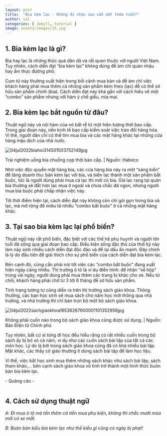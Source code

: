```yaml
---
layout: post
title:  "Bia kèm lạc - Không đi nhậu sao vẫn mất thêm tiền?"
author: sal
categories: [ Jekyll, tutorial ]
image: assets/images/15.jpg
---
```

## 1\. Bia kèm lạc là gì?

Bia hay lạc là những thức quà dân dã và rất quen thuộc với người Việt Nam. Tuy nhiên, cách diễn đạt “bia kèm lạc” không dùng để ám chỉ quán nhậu hay ẩm thực đường phố.

Cụm từ này thường xuất hiện trong bối cảnh mua bán và để ám chỉ việc khách hàng phải mua thêm cả những sản phẩm kèm theo (lạc) để có thể sở hữu sản phẩm chính (bia). Cách diễn đạt này khá gần với cách hiểu về một “combo” sản phẩm nhưng với hàm ý chế giễu, mỉa mai.

## 2\. Bia kèm lạc bắt nguồn từ đâu?

Thuật ngữ này và nội hàm của nó bắt rễ từ một hiện tượng thời bao cấp. Trong giai đoạn này, nền kinh tế bao cấp kiểm soát việc trao đổi hàng hóa. Vì thế, người dân chỉ có thể tìm mua bia và các mặt hàng khác tại những cửa hàng mậu dịch của nhà nước.

  ![04jul2022biahoi314501503752148jpg](https://img.vietcetera.com/uploads/images/04-jul-2022/biahoi3-1450-1503752148.jpg "Trải nghiệm uống bia chuồng cọp thời bao cấp | Nguồn Habeco")

Trải nghiệm uống bia chuồng cọp thời bao cấp. | Nguồn: Habeco

Nhờ việc độc quyền mặt hàng bia, các cửa hàng bia nảy ra một “sáng kiến” để tăng doanh thu: bán kèm lạc với bia, và biến lạc thành một sản phẩm bắt buộc, tức là người dùng phải mua cả lạc thì mới có bia. Giá lạc rang tại quán bia thường sẽ đắt hơn lạc mua ở ngoài và chưa chắc đã ngon, nhưng người mua bia buộc phải chấp nhận việc này.

Tới thời điểm hiện tại, cách diễn đạt này không còn chỉ gói gọn trong bia và lạc, mà mở rộng để miêu tả nhiều “combo bắt buộc” ở cả những mặt hàng khác.

## 3\. Tại sao bia kèm lạc lại phổ biến?

Thuật ngữ này rất phổ biến, đặc biệt với các thế hệ phụ huynh và người lớn tuổi đã sống qua giai đoạn bao cấp. Điều kiện sống đặc thù của thời kỳ này làm nảy sinh nhiều cách diễn đạt độc đáo và để lại dấu ấn mạnh. Đây chính là lý do đầu tiên để giải thích cho sự phổ biến của cách diễn đạt bia kèm lạc.

Bên cạnh đó, cũng cần phải nói tới việc các “combo bắt buộc” đang xuất hiện ngày càng nhiều. Thị trường ô tô là ví dụ điển hình: để nhận “xế hộp” trong vài ngày, người dùng phải mua thêm các trang bị khác cho xe. Nếu từ chối, khách hàng phải chờ từ 3 tới 6 tháng để sở hữu sản phẩm.

Tình trạng tương tự cũng diễn ra trên thị trường sách giáo khoa. Thông thường, các bạn học sinh sẽ mua sách cho năm học mới thông qua nhà trường, và nhà trường thì chỉ bán trọn bộ một bộ sách giáo khoa.

  ![04jul2022sachgiaokhoa16536267600001101352956jpg](https://img.vietcetera.com/uploads/images/04-jul-2022/sachgiaokhoa-16536267600001101352956.jpg "Không phải cuốn nào trong bộ sách giáo khoa cũng được sử dụng | Nguồn Báo Điện tử Chính phủ")

Không phải cuốn nào trong bộ sách giáo khoa cũng được sử dụng. | Nguồn: Báo Điện tử Chính phủ

Tuy nhiên, bất cứ ai từng đi học đều hiểu rằng có rất nhiều cuốn trong bộ sách ấy bị bỏ xó cả năm, ví dụ như các cuốn sách bài tập của tất cả các môn học. Lý do là bởi trong sách giáo khoa cũng đã có khá nhiều bài tập. Mặt khác, các thầy cô giáo thường ít dùng sách bài tập để làm học liệu.

Vì thế, việc bắt học sinh mua thêm những sách khác như sách bài tập, sách tham khảo,... bên cạnh sách giáo khoa vô tình trở thành một hình thức buôn bán bia kèm lạc.

\- Quảng cáo -

[![Ứng dụng Vietcetera](data:image/gif;base64,R0lGODlhAQABAAAAACH5BAEKAAEALAAAAAABAAEAAAICTAEAOw==)](https://vietcetera.onelink.me/oxdV/efc645eb "Ứng dụng Vietcetera")

## 4\. Cách sử dụng thuật ngữ

_A: Đi mua ô tô mà tốn thêm cả tiền mua phụ kiện, không thì chắc mướt mùa mới có xe mất._

_B: Buôn bán kiểu bia kèm lạc như thế kiểu gì cũng có ngày bị phạt!_